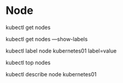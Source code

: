 # Node

kubectl get nodes

kubectl get nodes —show-labels

kubectl label node kubernetes01 label=value

kubectl top nodes

kubectl describe node kubernetes01

